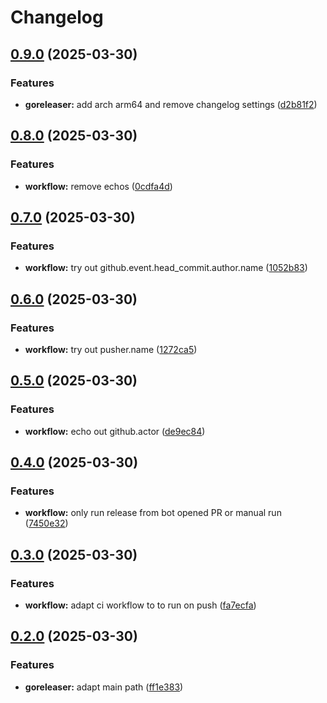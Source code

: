 # Changelog

## [0.9.0](https://github.com/huf1/hufictl/compare/v0.8.0...v0.9.0) (2025-03-30)


### Features

* **goreleaser:** add arch arm64 and remove changelog settings ([d2b81f2](https://github.com/huf1/hufictl/commit/d2b81f218b9486d9c7b9d50677ec71cbbcb69db9))

## [0.8.0](https://github.com/huf1/hufictl/compare/v0.7.0...v0.8.0) (2025-03-30)


### Features

* **workflow:** remove echos ([0cdfa4d](https://github.com/huf1/hufictl/commit/0cdfa4d68e8818535e91cf73d20cedcc3d7f280a))

## [0.7.0](https://github.com/huf1/hufictl/compare/v0.6.0...v0.7.0) (2025-03-30)


### Features

* **workflow:** try out github.event.head_commit.author.name ([1052b83](https://github.com/huf1/hufictl/commit/1052b83855ffccc273d83e132f5dd06663fc5dec))

## [0.6.0](https://github.com/huf1/hufictl/compare/v0.5.0...v0.6.0) (2025-03-30)


### Features

* **workflow:** try out pusher.name ([1272ca5](https://github.com/huf1/hufictl/commit/1272ca5de2d1689557b87f8b45e41c93bb69e5b4))

## [0.5.0](https://github.com/huf1/hufictl/compare/v0.4.0...v0.5.0) (2025-03-30)


### Features

* **workflow:** echo out github.actor ([de9ec84](https://github.com/huf1/hufictl/commit/de9ec84b3701ea0c4bdfc250fc30c348321a2b37))

## [0.4.0](https://github.com/huf1/hufictl/compare/v0.3.0...v0.4.0) (2025-03-30)


### Features

* **workflow:** only run release from bot opened PR or manual run ([7450e32](https://github.com/huf1/hufictl/commit/7450e32104a497cc4a2ff5d61aa0ab4dc4b18ae5))

## [0.3.0](https://github.com/huf1/hufictl/compare/v0.2.0...v0.3.0) (2025-03-30)


### Features

* **workflow:** adapt ci workflow to to run on push ([fa7ecfa](https://github.com/huf1/hufictl/commit/fa7ecfaebd53f80f60afb5922ca7c6c02d901517))

## [0.2.0](https://github.com/huf1/hufictl/compare/v0.1.0...v0.2.0) (2025-03-30)


### Features

* **goreleaser:** adapt main path ([ff1e383](https://github.com/huf1/hufictl/commit/ff1e38381460551510ea0b6987eed94dc2f36b8f))

